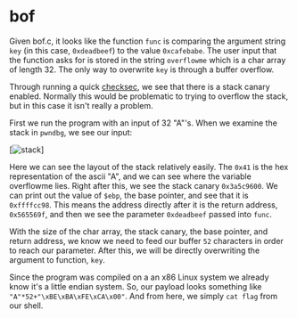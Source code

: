 # bof

Given bof.c, it looks like the function `func` is comparing the argument string `key` (in this case, `0xdeadbeef`) to the value `0xcafebabe`. The user input that the function asks for is stored in the string `overflowme` which is a char array of length 32. The only way to overwrite `key` is through a buffer overflow.

Through running a quick [checksec](https://github.com/slimm609/checksec.sh), we see that there is a stack canary enabled. Normally this would be problematic to trying to overflow the stack, but in this case it isn't really a problem.

First we run the program with an input of 32 "A"'s. When we examine the stack in `pwndbg`, we see our input: 

[![stack](https://github.com/JonathanLPoch/Wargames-CTFs/blob/master/pwnable.kr/bof/img/stack.png)]


Here we can see the layout of the stack relatively easily. The `0x41` is the hex representation of the ascii "A", and we can see where the variable overflowme lies. Right after this, we see the stack canary `0x3a5c9600`. We can print out the value of `$ebp`, the base pointer, and see that it is `0xffffcc98`. This means the address directly after it is the return address, `0x565569f`, and then we see the parameter `0xdeadbeef` passed into `func`.

With the size of the char array, the stack canary, the base pointer, and return address, we know we need to feed our buffer `52` characters in order to reach our parameter. After this, we will be directly overwriting the argument to function, `key`.

Since the program was compiled on a an x86 Linux system we already know it's a little endian system. So, our payload looks something like `"A"*52+"\xBE\xBA\xFE\xCA\x00"`. And from here, we simply `cat flag` from our shell.
